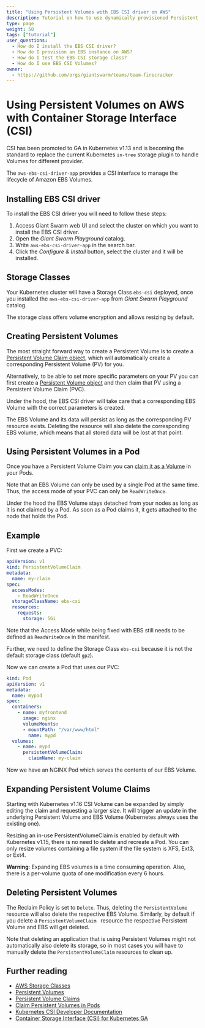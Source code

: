 ```yaml
---
title: "Using Persistent Volumes with EBS CSI driver on AWS"
description: Tutorial on how to use dynamically provisioned Persistent Volumes with EBS CSI driver on a cluster running on Amazon Web Services"
type: page
weight: 50
tags: ["tutorial"]
user_questions:
  - How do I install the EBS CSI driver?
  - How do I provision an EBS instance on AWS?
  - How do I test the EBS CSI storage class?
  - How do I use EBS CSI Volumes?
owner:
  - https://github.com/orgs/giantswarm/teams/team-firecracker
---
```


# Using Persistent Volumes on AWS with Container Storage Interface (CSI)

CSI has been promoted to GA in Kubernetes v1.13 and is becoming the standard to replace the current Kubernetes `in-tree` storage plugin to handle Volumes for different provider.

The `aws-ebs-csi-driver-app` provides a CSI interface to manage the lifecycle of Amazon EBS Volumes.

## Installing EBS CSI driver

To install the EBS CSI driver you will need to follow these steps:

1. Access Giant Swarm web UI and select the cluster on which you want to install the EBS CSI driver.
2. Open the _Giant Swarm Playground_ catalog.
3. Write `aws-ebs-csi-driver-app` in the search bar.
4. Click the _Configure & Install_ button, select the cluster and it will be installed.

## Storage Classes

Your Kubernetes cluster will have a Storage Class `ebs-csi` deployed, once you installed the `aws-ebs-csi-driver-app` from _Giant Swarm Playground_ catalog.

The storage class offers volume encryption and allows resizing by default.

## Creating Persistent Volumes

The most straight forward way to create a Persistent Volume is to create a [Persistent Volume Claim object](https://kubernetes.io/docs/concepts/storage/persistent-volumes/#persistentvolumeclaims), which will automatically create a corresponding Persistent Volume (PV) for you.

Alternatively, to be able to set more specific parameters on your PV you can first create a [Persistent Volume object](https://kubernetes.io/docs/concepts/storage/persistent-volumes/#persistent-volumes) and then claim that PV using a Persistent Volume Claim (PVC).

Under the hood, the EBS CSI driver will take care that a corresponding EBS Volume with the correct parameters is created.

The EBS Volume and its data will persist as long as the corresponding PV resource exists. Deleting the resource will also delete the corresponding EBS volume, which means that all stored data will be lost at that point.

## Using Persistent Volumes in a Pod

Once you have a Persistent Volume Claim you can [claim it as a Volume](https://kubernetes.io/docs/concepts/storage/persistent-volumes/#claims-as-volumes) in your Pods.

Note that an EBS Volume can only be used by a single Pod at the same time. Thus, the access mode of your PVC can only be `ReadWriteOnce`.

Under the hood the EBS Volume stays detached from your nodes as long as it is not claimed by a Pod. As soon as a Pod claims it, it gets attached to the node that holds the Pod.

## Example

First we create a PVC:

```yaml
apiVersion: v1
kind: PersistentVolumeClaim
metadata:
  name: my-claim
spec:
  accessModes:
    - ReadWriteOnce
  storageClassName: ebs-csi
  resources:
    requests:
      storage: 5Gi
```

Note that the Access Mode while being fixed with EBS still needs to be defined as `ReadWriteOnce` in the manifest.

Further, we need to define the Storage Class `ebs-csi` because it is not the default storage class (default `gp2`).

Now we can create a Pod that uses our PVC:

```yaml
kind: Pod
apiVersion: v1
metadata:
  name: mypod
spec:
  containers:
    - name: myfrontend
      image: nginx
      volumeMounts:
      - mountPath: "/var/www/html"
        name: mypd
  volumes:
    - name: mypd
      persistentVolumeClaim:
        claimName: my-claim
```

Now we have an NGINX Pod which serves the contents of our EBS Volume.

## Expanding Persistent Volume Claims

Starting with Kubernetes v1.16 CSI Volume can be expanded by simply editing the claim and requesting a larger size. It will trigger an update in the underlying Persistent Volume and EBS Volume (Kubernetes always uses the existing one).

Resizing an in-use PersistentVolumeClaim is enabled by default with Kubernetes v1.15, there is no need to delete and recreate a Pod. You can only resize volumes containing a file system if the file system is XFS, Ext3, or Ext4.

__Warning__: Expanding EBS volumes is a time consuming operation. Also, there is a per-volume quota of one modification every 6 hours.

## Deleting Persistent Volumes

The Reclaim Policy is set to `Delete`. Thus, deleting the `PersistentVolume` resource will also delete the respective EBS Volume. Similarly, by default if you delete a `PersistentVolumeClaim ` resource the respective Persistent Volume and EBS will get deleted.

Note that deleting an application that is using Persistent Volumes might not automatically also delete its storage, so in most cases you will have to manually delete the `PersistentVolumeClaim` resources to clean up.

## Further reading

- [AWS Storage Classes](https://kubernetes.io/docs/concepts/storage/persistent-volumes/#aws)
- [Persistent Volumes](https://kubernetes.io/docs/concepts/storage/persistent-volumes/#persistent-volumes)
- [Persistent Volume Claims](https://kubernetes.io/docs/concepts/storage/persistent-volumes/#persistentvolumeclaims)
- [Claim Persistent Volumes in Pods](https://kubernetes.io/docs/concepts/storage/persistent-volumes/#claims-as-volumes)
- [Kubernetes CSI Developer Documentation](https://kubernetes-csi.github.io/docs/)
- [Container Storage Interface (CSI) for Kubernetes GA](https://kubernetes.io/blog/2019/01/15/container-storage-interface-ga/)
